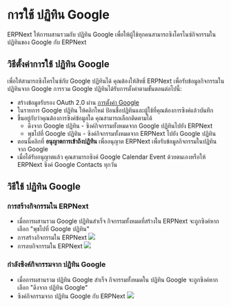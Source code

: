 <!-- add-breadcrumbs -->
# การใช้ ปฏิทิน Google 

ERPNext ให้การผสานรวมกับ ปฏิทิน Google  เพื่อให้ผู้ใช้ทุกคนสามารถซิงโครไนซ์กิจกรรมในปฏิทินของ Google กับ ERPNext


## วิธีตั้งค่าการใช้ ปฏิทิน Google 

เพื่อให้สามารถซิงโครไนซ์กับ Google ปฏิทินได้ คุณต้องให้สิทธิ์ ERPNext เพื่อรับข้อมูลกิจกรรมในปฏิทินจาก Google การรวม Google ปฏิทินได้รับการตั้งค่าตามขั้นตอนต่อไปนี้:

- สร้างข้อมูลรับรอง OAuth 2.0 ผ่าน [การตั้งค่า Google](/docs/user/manual/th/erpnext_integration/google_settings)
- ในรายการ Google ปฏิทิน ให้คลิกใหม่ ป้อนชื่อปฏิทินและผู้ใช้ที่คุณต้องการซิงค์แล้วบันทึก
- ขึ้นอยู่กับว่าคุณต้องการซิงค์ข้อมูลใด คุณสามารถเลือกติดตามได้
  - ดึงจาก Google ปฏิทิน - ซิงค์กิจกรรมทั้งหมดจาก Google ปฏิทินไปยัง ERPNext
  - พุชไปที่ Google ปฏิทิน - ซิงค์กิจกรรมทั้งหมดจาก ERPNext ไปยัง Google ปฏิทิน
- ตอนนี้คลิกที่ **อนุญาตการเข้าถึงปฏิทิน** เพื่ออนุญาต ERPNext เพื่อรับข้อมูลกิจกรรมในปฏิทินจาก Google
- เมื่อได้รับอนุญาตแล้ว คุณสามารถซิงค์ Google Calendar Event ด้วยตนเองหรือให้ ERPNext ซิงค์ Google Contacts ทุกวัน

## วิธีใช้ ปฏิทิน Google 

### การสร้างกิจกรรมใน ERPNext
- เมื่อการผสานรวม Google ปฏิทินสำเร็จ กิจกรรมทั้งหมดที่สร้างใน ERPNext จะถูกซิงค์หากเลือก "พุชไปที่ Google ปฏิทิน"
- การสร้างกิจกรรมใน ERPNext
  <img class="screenshot" src="/docs/assets/img/erpnext_integrations/erpnext-gc.gif">
- การลบกิจกรรมใน ERPNext
  <img class="screenshot" src="/docs/assets/img/erpnext_integrations/gc-erpnext.gif">

### กำลังซิงค์กิจกรรมจาก ปฏิทิน Google
- เมื่อการผสานรวม ปฏิทิน Google สำเร็จ กิจกรรมทั้งหมดใน ปฏิทิน Google จะถูกซิงค์หากเลือก "ดึงจาก ปฏิทิน Google"
- ซิงค์กิจกรรมจาก ปฏิทิน Google กับ ERPNext
  <img class="screenshot" src="/docs/assets/img/erpnext_integrations/gc-sync.gif">
